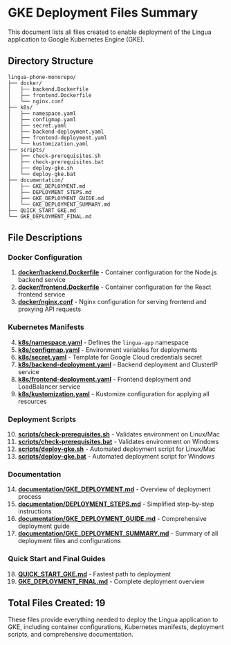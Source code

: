 # GKE Deployment Files Summary

This document lists all files created to enable deployment of the Lingua application to Google Kubernetes Engine (GKE).

## Directory Structure

```
lingua-phone-monorepo/
├── docker/
│   ├── backend.Dockerfile
│   ├── frontend.Dockerfile
│   └── nginx.conf
├── k8s/
│   ├── namespace.yaml
│   ├── configmap.yaml
│   ├── secret.yaml
│   ├── backend-deployment.yaml
│   ├── frontend-deployment.yaml
│   └── kustomization.yaml
├── scripts/
│   ├── check-prerequisites.sh
│   ├── check-prerequisites.bat
│   ├── deploy-gke.sh
│   └── deploy-gke.bat
├── documentation/
│   ├── GKE_DEPLOYMENT.md
│   ├── DEPLOYMENT_STEPS.md
│   ├── GKE_DEPLOYMENT_GUIDE.md
│   └── GKE_DEPLOYMENT_SUMMARY.md
├── QUICK_START_GKE.md
└── GKE_DEPLOYMENT_FINAL.md
```

## File Descriptions

### Docker Configuration

1. **[docker/backend.Dockerfile](file:///c%3A/Users/Lenovo/Lingua-phone-monorepo/docker/backend.Dockerfile)** - Container configuration for the Node.js backend service
2. **[docker/frontend.Dockerfile](file:///c%3A/Users/Lenovo/Lingua-phone-monorepo/docker/frontend.Dockerfile)** - Container configuration for the React frontend service
3. **[docker/nginx.conf](file:///c%3A/Users/Lenovo/Lingua-phone-monorepo/docker/nginx.conf)** - Nginx configuration for serving frontend and proxying API requests

### Kubernetes Manifests

4. **[k8s/namespace.yaml](file:///c%3A/Users/Lenovo/Lingua-phone-monorepo/k8s/namespace.yaml)** - Defines the `lingua-app` namespace
5. **[k8s/configmap.yaml](file:///c%3A/Users/Lenovo/Lingua-phone-monorepo/k8s/configmap.yaml)** - Environment variables for deployments
6. **[k8s/secret.yaml](file:///c%3A/Users/Lenovo/Lingua-phone-monorepo/k8s/secret.yaml)** - Template for Google Cloud credentials secret
7. **[k8s/backend-deployment.yaml](file:///c%3A/Users/Lenovo/Lingua-phone-monorepo/k8s/backend-deployment.yaml)** - Backend deployment and ClusterIP service
8. **[k8s/frontend-deployment.yaml](file:///c%3A/Users/Lenovo/Lingua-phone-monorepo/k8s/frontend-deployment.yaml)** - Frontend deployment and LoadBalancer service
9. **[k8s/kustomization.yaml](file:///c%3A/Users/Lenovo/Lingua-phone-monorepo/k8s/kustomization.yaml)** - Kustomize configuration for applying all resources

### Deployment Scripts

10. **[scripts/check-prerequisites.sh](file:///c%3A/Users/Lenovo/Lingua-phone-monorepo/scripts/check-prerequisites.sh)** - Validates environment on Linux/Mac
11. **[scripts/check-prerequisites.bat](file:///c%3A/Users/Lenovo/Lingua-phone-monorepo/scripts/check-prerequisites.bat)** - Validates environment on Windows
12. **[scripts/deploy-gke.sh](file:///c%3A/Users/Lenovo/Lingua-phone-monorepo/scripts/deploy-gke.sh)** - Automated deployment script for Linux/Mac
13. **[scripts/deploy-gke.bat](file:///c%3A/Users/Lenovo/Lingua-phone-monorepo/scripts/deploy-gke.bat)** - Automated deployment script for Windows

### Documentation

14. **[documentation/GKE_DEPLOYMENT.md](file:///c%3A/Users/Lenovo/Lingua-phone-monorepo/documentation/GKE_DEPLOYMENT.md)** - Overview of deployment process
15. **[documentation/DEPLOYMENT_STEPS.md](file:///c%3A/Users/Lenovo/Lingua-phone-monorepo/documentation/DEPLOYMENT_STEPS.md)** - Simplified step-by-step instructions
16. **[documentation/GKE_DEPLOYMENT_GUIDE.md](file:///c%3A/Users/Lenovo/Lingua-phone-monorepo/documentation/GKE_DEPLOYMENT_GUIDE.md)** - Comprehensive deployment guide
17. **[documentation/GKE_DEPLOYMENT_SUMMARY.md](file:///c%3A/Users/Lenovo/Lingua-phone-monorepo/documentation/GKE_DEPLOYMENT_SUMMARY.md)** - Summary of all deployment files and configurations

### Quick Start and Final Guides

18. **[QUICK_START_GKE.md](file:///c%3A/Users/Lenovo/Lingua-phone-monorepo/QUICK_START_GKE.md)** - Fastest path to deployment
19. **[GKE_DEPLOYMENT_FINAL.md](file:///c%3A/Users/Lenovo/Lingua-phone-monorepo/GKE_DEPLOYMENT_FINAL.md)** - Complete deployment overview

## Total Files Created: 19

These files provide everything needed to deploy the Lingua application to GKE, including container configurations, Kubernetes manifests, deployment scripts, and comprehensive documentation.
